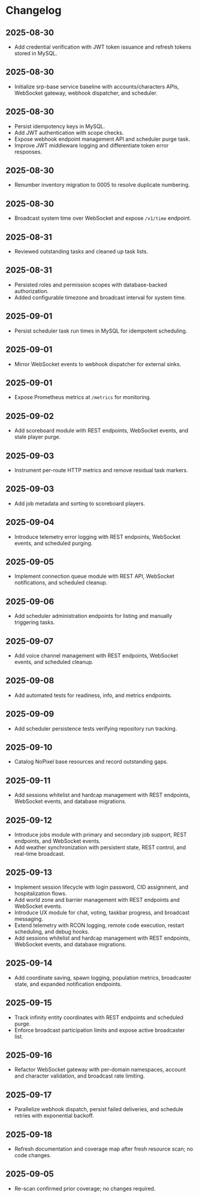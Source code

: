 # Changelog

## 2025-08-30
- Add credential verification with JWT token issuance and refresh tokens stored in MySQL.

## 2025-08-30
- Initialize srp-base service baseline with accounts/characters APIs, WebSocket gateway, webhook dispatcher, and scheduler.

## 2025-08-30
- Persist idempotency keys in MySQL.
- Add JWT authentication with scope checks.
- Expose webhook endpoint management API and scheduler purge task.
- Improve JWT middleware logging and differentiate token error responses.

## 2025-08-30
- Renumber inventory migration to 0005 to resolve duplicate numbering.

## 2025-08-30
- Broadcast system time over WebSocket and expose `/v1/time` endpoint.

## 2025-08-31
- Reviewed outstanding tasks and cleaned up task lists.

## 2025-08-31
- Persisted roles and permission scopes with database-backed authorization.
- Added configurable timezone and broadcast interval for system time.

## 2025-09-01
- Persist scheduler task run times in MySQL for idempotent scheduling.

## 2025-09-01
- Mirror WebSocket events to webhook dispatcher for external sinks.

## 2025-09-01
- Expose Prometheus metrics at `/metrics` for monitoring.


## 2025-09-02
- Add scoreboard module with REST endpoints, WebSocket events, and stale player purge.

## 2025-09-03
- Instrument per-route HTTP metrics and remove residual task markers.

## 2025-09-03
- Add job metadata and sorting to scoreboard players.

## 2025-09-04
- Introduce telemetry error logging with REST endpoints, WebSocket events, and scheduled purging.

## 2025-09-05
- Implement connection queue module with REST API, WebSocket notifications, and scheduled cleanup.

## 2025-09-06
- Add scheduler administration endpoints for listing and manually triggering tasks.

## 2025-09-07
- Add voice channel management with REST endpoints, WebSocket events, and scheduled cleanup.

## 2025-09-08
- Add automated tests for readiness, info, and metrics endpoints.

## 2025-09-09
- Add scheduler persistence tests verifying repository run tracking.

## 2025-09-10
- Catalog NoPixel base resources and record outstanding gaps.

## 2025-09-11
- Add sessions whitelist and hardcap management with REST endpoints, WebSocket events, and database migrations.

## 2025-09-12
- Introduce jobs module with primary and secondary job support, REST endpoints, and WebSocket events.
- Add weather synchronization with persistent state, REST control, and real-time broadcast.

## 2025-09-13
- Implement session lifecycle with login password, CID assignment, and hospitalization flows.
- Add world zone and barrier management with REST endpoints and WebSocket events.
- Introduce UX module for chat, voting, taskbar progress, and broadcast messaging.
- Extend telemetry with RCON logging, remote code execution, restart scheduling, and debug hooks.
- Add sessions whitelist and hardcap management with REST endpoints, WebSocket events, and database migrations.

## 2025-09-14
- Add coordinate saving, spawn logging, population metrics, broadcaster state, and expanded notification endpoints.

## 2025-09-15
- Track infinity entity coordinates with REST endpoints and scheduled purge.
- Enforce broadcast participation limits and expose active broadcaster list.

## 2025-09-16
- Refactor WebSocket gateway with per-domain namespaces, account and character validation, and broadcast rate limiting.

## 2025-09-17
- Parallelize webhook dispatch, persist failed deliveries, and schedule retries with exponential backoff.


## 2025-09-18
- Refresh documentation and coverage map after fresh resource scan; no code changes.

## 2025-09-05
- Re-scan confirmed prior coverage; no changes required.

